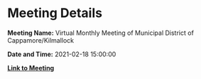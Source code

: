 # Meeting Details

**Meeting Name:** Virtual Monthly Meeting of Municipal District of Cappamore/Kilmallock

**Date and Time:** 2021-02-18 15:00:00

**[Link to Meeting](https://www.limerick.ie/council/whats-on/monthly-meeting-municipal-district-cappamore-kilmallock-67)**
